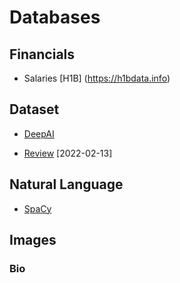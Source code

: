 # Databases

## Financials

* Salaries [H1B] (https://h1bdata.info)

## Dataset

* [DeepAI](https://deepai.org/datasets)

* [Review](https://arxiv.org/pdf/2201.05761v1.pdf) [2022-02-13]


## Natural Language

* [SpaCy](https://spacy.io/api)

## Images

### Bio

